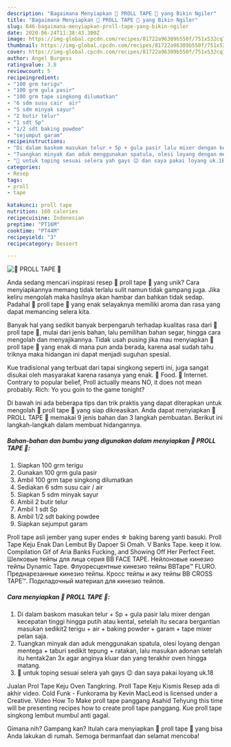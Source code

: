 ```yaml
---
description: "Bagaimana Menyiapkan 🍰 PROLL TAPE 🍰 yang Bikin Ngiler"
title: "Bagaimana Menyiapkan 🍰 PROLL TAPE 🍰 yang Bikin Ngiler"
slug: 646-bagaimana-menyiapkan-proll-tape-yang-bikin-ngiler
date: 2020-06-24T11:38:43.300Z
image: https://img-global.cpcdn.com/recipes/81722a96309b550f/751x532cq70/🍰-proll-tape-🍰-foto-resep-utama.jpg
thumbnail: https://img-global.cpcdn.com/recipes/81722a96309b550f/751x532cq70/🍰-proll-tape-🍰-foto-resep-utama.jpg
cover: https://img-global.cpcdn.com/recipes/81722a96309b550f/751x532cq70/🍰-proll-tape-🍰-foto-resep-utama.jpg
author: Angel Burgess
ratingvalue: 3.8
reviewcount: 5
recipeingredient:
- "100 grm terigu"
- "100 grm gula pasir"
- "100 grm tape singkong dilumatkan"
- "6 sdm susu cair  air"
- "5 sdm minyak sayur"
- "2 butir telur"
- "1 sdt Sp"
- "1/2 sdt baking powdee"
- "sejumput garam"
recipeinstructions:
- "Di dalam baskom masukan telur + Sp + gula pasir lalu mixer dengan kecepatan tinggi hingga putih atau kental, setelah itu secara bergantian masukan sedikit2 terigu + air + baking powder + garam + tape mixer pelan saja."
- "Tuangkan minyak dan aduk menggunakan spatula, olesi loyang dengan mentega + taburi sedikit tepung + ratakan, lalu masukan adonan setelah itu hentak2an 3x agar anginya kluar dan yang terakhir oven hingga matang."
- "🍰 untuk toping sesuai selera yah gays 😉 dan saya pakai loyang uk.18"
categories:
- Resep
tags:
- proll
- tape

katakunci: proll tape 
nutrition: 160 calories
recipecuisine: Indonesian
preptime: "PT16M"
cooktime: "PT44M"
recipeyield: "3"
recipecategory: Dessert

---
```



![🍰 PROLL TAPE 🍰](https://img-global.cpcdn.com/recipes/81722a96309b550f/751x532cq70/🍰-proll-tape-🍰-foto-resep-utama.jpg)

Anda sedang mencari inspirasi resep 🍰 proll tape 🍰 yang unik? Cara menyiapkannya memang tidak terlalu sulit namun tidak gampang juga. Jika keliru mengolah maka hasilnya akan hambar dan bahkan tidak sedap. Padahal 🍰 proll tape 🍰 yang enak selayaknya memiliki aroma dan rasa yang dapat memancing selera kita.

Banyak hal yang sedikit banyak berpengaruh terhadap kualitas rasa dari 🍰 proll tape 🍰, mulai dari jenis bahan, lalu pemilihan bahan segar, hingga cara mengolah dan menyajikannya. Tidak usah pusing jika mau menyiapkan 🍰 proll tape 🍰 yang enak di mana pun anda berada, karena asal sudah tahu triknya maka hidangan ini dapat menjadi suguhan spesial.

Kue tradisional yang terbuat dari tapai singkong seperti ini, juga sangat disukai oleh masyarakat karena rasanya yang enak. 🍰 Food. 💬 Internet. Contrary to popular belief, Proll actually means NO, it does not mean probably. Rich: Yo you goin to the game tonight?


Di bawah ini ada beberapa tips dan trik praktis yang dapat diterapkan untuk mengolah 🍰 proll tape 🍰 yang siap dikreasikan. Anda dapat menyiapkan 🍰 PROLL TAPE 🍰 memakai 9 jenis bahan dan 3 langkah pembuatan. Berikut ini langkah-langkah dalam membuat hidangannya.

<!--inarticleads1-->

##### Bahan-bahan dan bumbu yang digunakan dalam menyiapkan 🍰 PROLL TAPE 🍰:

1. Siapkan 100 grm terigu
1. Gunakan 100 grm gula pasir
1. Ambil 100 grm tape singkong dilumatkan
1. Sediakan 6 sdm susu cair / air
1. Siapkan 5 sdm minyak sayur
1. Ambil 2 butir telur
1. Ambil 1 sdt Sp
1. Ambil 1/2 sdt baking powdee
1. Siapkan sejumput garam


Proll tape asli jember yang super endes ☆ baking bareng yanti basuki. Proll Tape Keju Enak Dan Lembut By Dapoer Si Omah. V Banks Tape. keep it low. Compilation Gif of Aria Banks Fucking, and Showing Off Her Perfect Feet. Шелковые тейпы для лица серия BB FACE TAPE. Нейлоновые кинезио тейпы Dynamic Tape. Флуоресцентные кинезио тейпы BBTape™ FLURO. Преднарезанные кинезио тейпы. Кросс тейпы и аку тейпы BB CROSS TAPE™. Подкладочный материал для кинезио тейпов. 

<!--inarticleads2-->

##### Cara menyiapkan 🍰 PROLL TAPE 🍰:

1. Di dalam baskom masukan telur + Sp + gula pasir lalu mixer dengan kecepatan tinggi hingga putih atau kental, setelah itu secara bergantian masukan sedikit2 terigu + air + baking powder + garam + tape mixer pelan saja.
1. Tuangkan minyak dan aduk menggunakan spatula, olesi loyang dengan mentega + taburi sedikit tepung + ratakan, lalu masukan adonan setelah itu hentak2an 3x agar anginya kluar dan yang terakhir oven hingga matang.
1. 🍰 untuk toping sesuai selera yah gays 😉 dan saya pakai loyang uk.18


Jualan Prol Tape Keju Oven Tangkring. Proll Tape Keju Kismis Resep ada di akhir video. Cold Funk - Funkorama by Kevin MacLeod is licensed under a Creative. Video How To Make proll tape panggang Asahid Tehyung this time will be presenting recipes how to create proll tape panggang. Kue proll tape singkong lembut mumbul anti gagal. 

Gimana nih? Gampang kan? Itulah cara menyiapkan 🍰 proll tape 🍰 yang bisa Anda lakukan di rumah. Semoga bermanfaat dan selamat mencoba!
